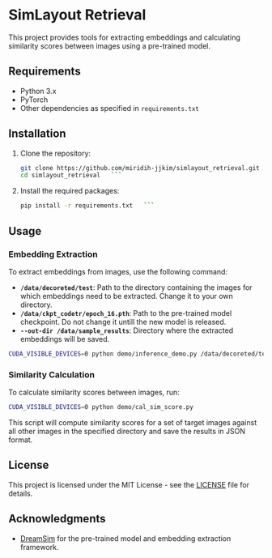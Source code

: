 # SimLayout Retrieval

This project provides tools for extracting embeddings and calculating similarity scores between images using a pre-trained model.

## Requirements

- Python 3.x
- PyTorch
- Other dependencies as specified in `requirements.txt`

## Installation

1. Clone the repository:
   ```bash
   git clone https://github.com/miridih-jjkim/simlayout_retrieval.git
   cd simlayout_retrieval   ```

2. Install the required packages:
   ```bash
   pip install -r requirements.txt   ```

## Usage

### Embedding Extraction

To extract embeddings from images, use the following command:

- **`/data/decoreted/test`**: Path to the directory containing the images for which embeddings need to be extracted. Change it to your own directory.
- **`/data/ckpt_codetr/epoch_16.pth`**: Path to the pre-trained model checkpoint. Do not change it untill the new model is released.
- **`--out-dir /data/sample_results`**: Directory where the extracted embeddings will be saved.

```bash
CUDA_VISIBLE_DEVICES=0 python demo/inference_demo.py /data/decoreted/test /data/ckpt_codetr/epoch_16.pth --out-dir /data/sample_results
```
### Similarity Calculation

To calculate similarity scores between images, run:

```bash
CUDA_VISIBLE_DEVICES=0 python demo/cal_sim_score.py
```

This script will compute similarity scores for a set of target images against all other images in the specified directory and save the results in JSON format.

## License

This project is licensed under the MIT License - see the [LICENSE](LICENSE) file for details.

## Acknowledgments

- [DreamSim](https://github.com/dreamsim) for the pre-trained model and embedding extraction framework.
